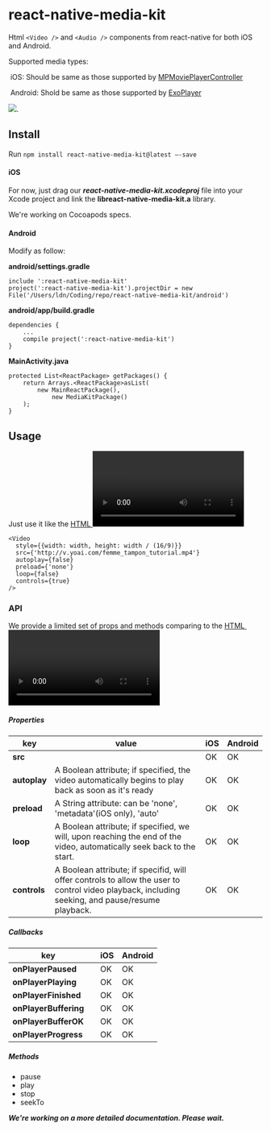 # react-native-media-kit

Html `<Video />` and `<Audio />` components from react-native for both iOS and Android. 

Supported media types:

​	iOS: Should be same as those supported by [MPMoviePlayerController](https://developer.apple.com/library/ios/documentation/MediaPlayer/Reference/MPMoviePlayerController_Class/)

​	Android: Shold be same as those supported by [ExoPlayer](https://github.com/google/ExoPlayer)

![](demo/demo.gif).

## Install

Run `npm install react-native-media-kit@latest —-save`

#### iOS

For now, just drag our ***react-native-media-kit.xcodeproj*** file into your Xcode project and link the **libreact-native-media-kit.a** library.

We're working on Cocoapods specs.

#### Android

Modify as follow:

**android/settings.gradle**

```
include ':react-native-media-kit'
project(':react-native-media-kit').projectDir = new File('/Users/ldn/Coding/repo/react-native-media-kit/android')
```

**android/app/build.gradle**

```
dependencies {
    ...
    compile project(':react-native-media-kit')
}
```

**MainActivity.java**

```
protected List<ReactPackage> getPackages() {
    return Arrays.<ReactPackage>asList(
        new MainReactPackage(),
            new MediaKitPackage()
    );
}
```

## Usage

Just use it like the [HTML <video> element](https://developer.mozilla.org/en-US/docs/Web/HTML/Element/video)

```
<Video
  style={{width: width, height: width / (16/9)}}
  src={'http://v.yoai.com/femme_tampon_tutorial.mp4'}
  autoplay={false}
  preload={'none'}
  loop={false}
  controls={true}
/>
```



### API

We provide a limited set of props and methods comparing to the  [HTML <video> element](https://developer.mozilla.org/en-US/docs/Web/HTML/Element/video)

##### Properties

| key          | value                                    | iOS  | Android |
| ------------ | ---------------------------------------- | ---- | ------- |
| **src**      |                                          | OK   | OK      |
| **autoplay** | A Boolean attribute; if specified, the video automatically begins to play back as soon as it's ready | OK   | OK      |
| **preload**  | A String attribute: can be 'none', 'metadata'(iOS only), 'auto' | OK   | OK      |
| **loop**     | A Boolean attribute; if specified, we will, upon reaching the end of the video, automatically seek back to the start. | OK   | OK      |
| **controls** | A Boolean attribute; if specifid, will offer controls to allow the user to control video playback, including seeking, and pause/resume playback. | OK   | OK      |

##### Callbacks

| key                   |      | iOS  | Android |
| --------------------- | ---- | ---- | ------- |
| **onPlayerPaused**    |      | OK   | OK      |
| **onPlayerPlaying**   |      | OK   | OK      |
| **onPlayerFinished**  |      | OK   | OK      |
| **onPlayerBuffering** |      | OK   | OK      |
| **onPlayerBufferOK**  |      | OK   | OK      |
| **onPlayerProgress**  |      | OK   | OK      |

##### Methods

- pause
- play
- stop
- seekTo





***We're working on a more detailed documentation. Please wait.***

